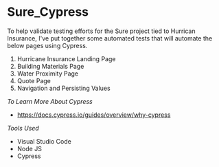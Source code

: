 # Sure_Cypress

To help validate testing efforts for the Sure project tied to Hurrican Insurance, I've put together some automated tests that will automate the below pages using Cypress.
1. Hurricane Insurance Landing Page
2. Building Materials Page
3. Water Proximity Page
4. Quote Page
5. Navigation and Persisting Values

*To Learn More About Cypress*
- https://docs.cypress.io/guides/overview/why-cypress

*Tools Used*
- Visual Studio Code
- Node JS
- Cypress
